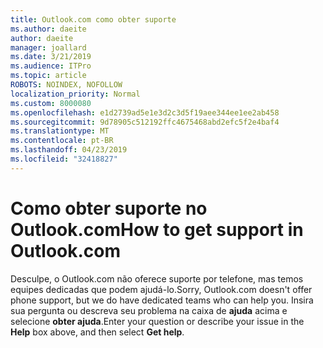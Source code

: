```yaml
---
title: Outlook.com como obter suporte
ms.author: daeite
author: daeite
manager: joallard
ms.date: 3/21/2019
ms.audience: ITPro
ms.topic: article
ROBOTS: NOINDEX, NOFOLLOW
localization_priority: Normal
ms.custom: 8000080
ms.openlocfilehash: e1d2739ad5e1e3d2c3d5f19aee344ee1ee2ab458
ms.sourcegitcommit: 9d78905c512192ffc4675468abd2efc5f2e4baf4
ms.translationtype: MT
ms.contentlocale: pt-BR
ms.lasthandoff: 04/23/2019
ms.locfileid: "32418827"
---
```

# <a name="how-to-get-support-in-outlookcom"></a><span data-ttu-id="cd57d-102">Como obter suporte no Outlook.com</span><span class="sxs-lookup"><span data-stu-id="cd57d-102">How to get support in Outlook.com</span></span>

<span data-ttu-id="cd57d-103">Desculpe, o Outlook.com não oferece suporte por telefone, mas temos equipes dedicadas que podem ajudá-lo.</span><span class="sxs-lookup"><span data-stu-id="cd57d-103">Sorry, Outlook.com doesn't offer phone support, but we do have dedicated teams who can help you.</span></span>
<span data-ttu-id="cd57d-104">Insira sua pergunta ou descreva seu problema na caixa de **ajuda** acima e selecione **obter ajuda**.</span><span class="sxs-lookup"><span data-stu-id="cd57d-104">Enter your question or describe your issue in the **Help** box above, and then select **Get help**.</span></span>


